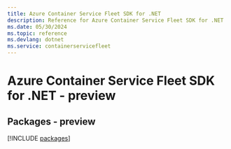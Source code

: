 ```yaml
---
title: Azure Container Service Fleet SDK for .NET
description: Reference for Azure Container Service Fleet SDK for .NET
ms.date: 05/30/2024
ms.topic: reference
ms.devlang: dotnet
ms.service: containerservicefleet
---
```

# Azure Container Service Fleet SDK for .NET - preview
## Packages - preview
[!INCLUDE [packages](container-service-fleet-index.md)]